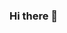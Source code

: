 ### Hi there 👋

<!--
**RogerCL24/RogerCL24** is a ✨ _special_ ✨ repository because its `README.md` (this file) appears on your GitHub profile.

Here are some ideas to get you started:
gg
- 🔭 I’m currently working on small organization 
- 🌱 I’m currently learning 
- 👯 I’m looking to collaborate on 
- 🤔 I’m looking for help with 
- 💬 Ask me about 
- 📫 How to reach me: 
- 😄 Pronouns: 
- ⚡ Fun fact: 
-->
